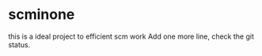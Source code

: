scminone
========

this is a ideal project to efficient scm work
Add one more line, check the git status.

